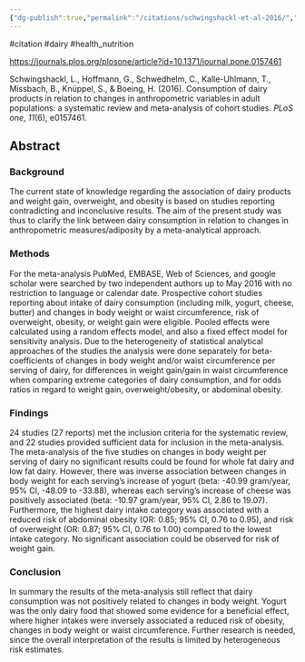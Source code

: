 ```yaml
---
{"dg-publish":true,"permalink":"/citations/schwingshackl-et-al-2016/","created":"2024-04-22T13:05:33.000+01:00","updated":"2025-09-28T23:48:41.664+01:00"}
---
```


#citation #dairy #health_nutrition 

https://journals.plos.org/plosone/article?id=10.1371/journal.pone.0157461

Schwingshackl, L., Hoffmann, G., Schwedhelm, C., Kalle-Uhlmann, T., Missbach, B., Knüppel, S., & Boeing, H. (2016). Consumption of dairy products in relation to changes in anthropometric variables in adult populations: a systematic review and meta-analysis of cohort studies. _PLoS one_, _11_(6), e0157461.
## Abstract

### Background

The current state of knowledge regarding the association of dairy products and weight gain, overweight, and obesity is based on studies reporting contradicting and inconclusive results. The aim of the present study was thus to clarify the link between dairy consumption in relation to changes in anthropometric measures/adiposity by a meta-analytical approach.

### Methods

For the meta-analysis PubMed, EMBASE, Web of Sciences, and google scholar were searched by two independent authors up to May 2016 with no restriction to language or calendar date. Prospective cohort studies reporting about intake of dairy consumption (including milk, yogurt, cheese, butter) and changes in body weight or waist circumference, risk of overweight, obesity, or weight gain were eligible. Pooled effects were calculated using a random effects model, and also a fixed effect model for sensitivity analysis. Due to the heterogeneity of statistical analytical approaches of the studies the analysis were done separately for beta-coefficients of changes in body weight and/or waist circumference per serving of dairy, for differences in weight gain/gain in waist circumference when comparing extreme categories of dairy consumption, and for odds ratios in regard to weight gain, overweight/obesity, or abdominal obesity.

### Findings

24 studies (27 reports) met the inclusion criteria for the systematic review, and 22 studies provided sufficient data for inclusion in the meta-analysis. The meta-analysis of the five studies on changes in body weight per serving of dairy no significant results could be found for whole fat dairy and low fat dairy. However, there was inverse association between changes in body weight for each serving’s increase of yogurt (beta: -40.99 gram/year, 95% CI, -48.09 to -33.88), whereas each serving’s increase of cheese was positively associated (beta: -10.97 gram/year, 95% CI, 2.86 to 19.07). Furthermore, the highest dairy intake category was associated with a reduced risk of abdominal obesity (OR: 0.85; 95% CI, 0.76 to 0.95), and risk of overweight (OR: 0.87; 95% CI, 0.76 to 1.00) compared to the lowest intake category. No significant association could be observed for risk of weight gain.

### Conclusion

In summary the results of the meta-analysis still reflect that dairy consumption was not positively related to changes in body weight. Yogurt was the only dairy food that showed some evidence for a beneficial effect, where higher intakes were inversely associated a reduced risk of obesity, changes in body weight or waist circumference. Further research is needed, since the overall interpretation of the results is limited by heterogeneous risk estimates.